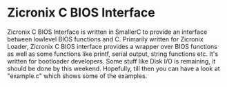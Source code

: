 Zicronix C BIOS Interface
======================

Zicronix C BIOS Interface is written in SmallerC to provide an interface between lowlevel BIOS functions and C.
Primarily written for Zicronix Loader, Zicronix C BIOS interface provides a wrapper over BIOS functions as well as some
functions like printf, serial output, string functions etc. It's written for bootloader developers. 
Some stuff like Disk I/O is remaining, it should be done by this weekend. Hopefully, till then you can have a look at "example.c" which shows some of the examples.
